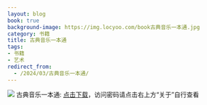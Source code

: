 ```yaml
---
layout: blog
book: true
background-image: https://img.locyoo.com/book古典音乐一本通.jpg
category: 书籍
title: 古典音乐一本通
tags:
- 书籍
- 艺术
redirect_from:
  - /2024/03/古典音乐一本通/
---
```

![](https://img.locyoo.com/book古典音乐一本通.jpg)
古典音乐一本通: <a name = "ref1" href="https://url18.ctfile.com/f/50983618-1380048985-39fb2c?p=3619">点击下载</a>，访问密码请点击右上方“关于”自行查看